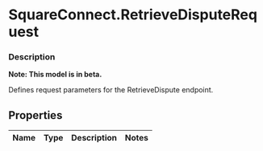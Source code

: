 # SquareConnect.RetrieveDisputeRequest

### Description
**Note: This model is in beta.**

Defines request parameters for the RetrieveDispute endpoint.

## Properties
Name | Type | Description | Notes
------------ | ------------- | ------------- | -------------


